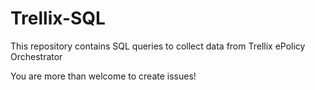 # Trellix-SQL
 This repository contains SQL queries to collect data from Trellix ePolicy Orchestrator

You are more than welcome to create issues!
